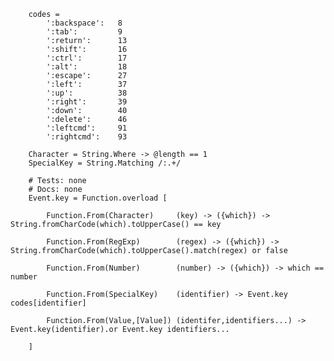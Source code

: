 		codes =
			':backspace': 	8
			':tab': 		9
			':return': 		13
			':shift': 		16
			':ctrl': 		17
			':alt': 		18
			':escape': 		27
			':left': 		37
			':up': 			38
			':right': 		39
			':down': 		40
			':delete': 		46
			':leftcmd': 	91
			':rightcmd': 	93
		
		Character = String.Where -> @length == 1
		SpecialKey = String.Matching /:.+/
		
		# Tests: none
		# Docs: none
		Event.key = Function.overload [
		
			Function.From(Character)     (key) -> ({which}) -> String.fromCharCode(which).toUpperCase() == key
		
			Function.From(RegExp)        (regex) -> ({which}) -> String.fromCharCode(which).toUpperCase().match(regex) or false
		
			Function.From(Number)        (number) -> ({which}) -> which == number
		
			Function.From(SpecialKey)    (identifier) -> Event.key codes[identifier]
		
			Function.From(Value,[Value]) (identifer,identifiers...) -> Event.key(identifier).or Event.key identifiers...
		
		]
